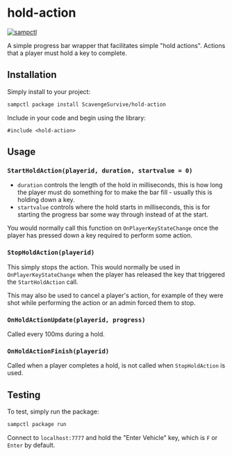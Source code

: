 # hold-action

[![sampctl](https://shields.southcla.ws/badge/sampctl-hold--action-2f2f2f.svg?style=for-the-badge)](https://github.com/ScavengeSurvive/hold-action)

A simple progress bar wrapper that facilitates simple "hold actions". Actions
that a player must hold a key to complete.

## Installation

Simply install to your project:

```bash
sampctl package install ScavengeSurvive/hold-action
```

Include in your code and begin using the library:

```pawn
#include <hold-action>
```

## Usage

### `StartHoldAction(playerid, duration, startvalue = 0)`

- `duration` controls the length of the hold in milliseconds, this is how long
  the player must do something for to make the bar fill - usually this is
  holding down a key.
- `startvalue` controls where the hold starts in milliseconds, this is for
  starting the progress bar some way through instead of at the start.

You would normally call this function on `OnPlayerKeyStateChange` once the
player has pressed down a key required to perform some action.

### `StopHoldAction(playerid)`

This simply stops the action. This would normally be used in
`OnPlayerKeyStateChange` when the player has released the key that triggered the
`StartHoldAction` call.

This may also be used to cancel a player's action, for example of they were shot
while performing the action or an admin forced them to stop.

### `OnHoldActionUpdate(playerid, progress)`

Called every 100ms during a hold.

### `OnHoldActionFinish(playerid)`

Called when a player completes a hold, is not called when `StopHoldAction` is
used.

## Testing

To test, simply run the package:

```bash
sampctl package run
```

Connect to `localhost:7777` and hold the "Enter Vehicle" key, which is `F` or
`Enter` by default.
